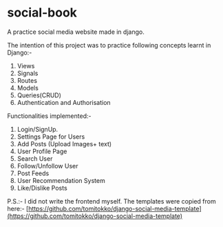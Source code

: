 # social-book
A practice social media website made in django.
  
The intention of this project was to practice following concepts learnt in Django:-
 1. Views
 2. Signals
 3. Routes
 4. Models
 5. Queries(CRUD)
 6. Authentication and Authorisation
 
 Functionalities implemented:-
 1. Login/SignUp.
 2. Settings Page for Users
 3. Add Posts (Upload Images+ text)
 4. User Profile Page
 5. Search User
 6. Follow/Unfollow User
 7. Post Feeds
 8. User Recommendation System
 9. Like/Dislike Posts
 
   
 P.S.:- I did not write the frontend myself. The templates were copied from here:-
 [https://github.com/tomitokko/django-social-media-template](https://github.com/tomitokko/django-social-media-template)

